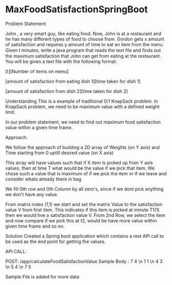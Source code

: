 # MaxFoodSatisfactionSpringBoot

Problem Statement

John , a very smart guy, like eating food. Now, John is at a restaurant and he has many different types of 
food to choose from. Gordon gets x amount of satisfaction and requires y amount of time to eat an item from the menu. 
Given t minutes, write a java program that reads the text file and ﬁnds out the maximum satisfaction that
John can get from eating at the restaurant. You will be given a text file with the following format:

 [t][Number of items on menu]

[amount of satisfaction from eating dish 1][time taken for dish 1]

[amount of satisfaction from dish 2][time taken for dish 2]


Understanding
This is a example of traditional 0/1 KnapSack problem. In KnapSack problem, we need to be maximum value with a defined weight limit.

In our problem statement, we need to find out maximum food satisfaction value within a given time frame.

Approach:

We follow the approach of building a 2D array of Weights (on Y axis) and Time starting from 0 uptill desired value (on X axis)

This array will have values such that if X item is picked up from Y axis values, then at time T what would be the value if we pick that item. We chose such a value that is maximum of if we pick the item or if we leave and consider whats already there in bag

We fill 0th row and 0th Column by all zero's, since if we dont pick anything we don't have any value.

From matrix index (1,1) we start and set the matrix Value to the satisfaction value V from first item. This indicates if this item is picked at minute T1(1) then we would hve a satisfaction value V. 
From 2nd Row, we select the item and now compare if we pick this at t2, would be have more value within given time frame and so on.

Solution
Created a Spring boot application which contains a rest API call to be used as the end point for getting the values.



API CALL:

POST: /app/calculateFoodSatisfactionValue
Sample Body :
7 4 \n
1 1 \n
4 3 \n
5 4 \n
7 5 

Sample File is added for more data
